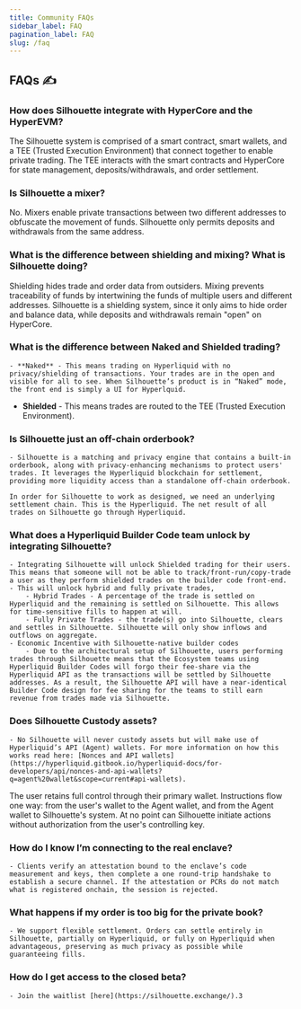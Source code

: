 ```yaml
---
title: Community FAQs
sidebar_label: FAQ
pagination_label: FAQ
slug: /faq
---
```


## FAQs ✍️

 ### How does Silhouette integrate with HyperCore and the HyperEVM?

The Silhouette system is comprised of a smart contract, smart wallets, and a TEE (Trusted Execution Environment) that connect together to enable private trading. The TEE interacts with the smart contracts and HyperCore for state management, deposits/withdrawals, and order settlement.

### Is Silhouette a mixer?

No. Mixers enable private transactions between two different addresses to obfuscate the movement of funds. Silhouette only permits deposits and withdrawals from the same address.

 ### What is the difference between shielding and mixing? What is Silhouette doing?
 
Shielding hides trade and order data from outsiders. Mixing prevents traceability of funds by intertwining the funds of multiple users and different addresses. Silhouette is a shielding system, since it only aims to hide order and balance data, while deposits and withdrawals remain "open" on HyperCore.

 ### What is the difference between Naked and Shielded trading?
    - **Naked** - This means trading on Hyperliquid with no privacy/shielding of transactions. Your trades are in the open and visible for all to see. When Silhouette’s product is in “Naked” mode, the front end is simply a UI for Hyperlquid.
- **Shielded** - This means trades are routed to the TEE (Trusted Execution Environment).

 ### Is Silhouette just an off-chain orderbook?
    - Silhouette is a matching and privacy engine that contains a built-in orderbook, along with privacy-enhancing mechanisms to protect users' trades. It leverages the Hyperliquid blockchain for settlement, providing more liquidity access than a standalone off-chain orderbook. 
    
    In order for Silhouette to work as designed, we need an underlying settlement chain. This is the Hyperliquid. The net result of all trades on Silhouette go through Hyperliquid.

 ### What does a Hyperliquid Builder Code team unlock by integrating Silhouette?
    - Integrating Silhouette will unlock Shielded trading for their users. This means that someone will not be able to track/front-run/copy-trade a user as they perform shielded trades on the builder code front-end.
    - This will unlock hybrid and fully private trades,
        - Hybrid Trades - A percentage of the trade is settled on Hyperliquid and the remaining is settled on Silhouette. This allows for time-sensitive fills to happen at will.
        - Fully Private Trades - the trade(s) go into Silhouette, clears and settles in Silhouette. Silhouette will only show inflows and outflows on aggregate.
    - Economic Incentive with Silhouette-native builder codes
        - Due to the architectural setup of Silhouette, users performing trades through Silhouette means that the Ecosystem teams using Hyperliquid Builder Codes will forgo their fee-share via the Hyperliquid API as the transactions will be settled by Silhouette addresses. As a result, the Silhouette API will have a near-identical Builder Code design for fee sharing for the teams to still earn revenue from trades made via Silhouette.
    
 ### Does Silhouette Custody assets?
    - No Silhouette will never custody assets but will make use of Hyperliquid’s API (Agent) wallets. For more information on how this works read here: [Nonces and API wallets](https://hyperliquid.gitbook.io/hyperliquid-docs/for-developers/api/nonces-and-api-wallets?q=agent%20wallet&scope=current#api-wallets).

The user retains full control through their primary wallet. Instructions flow one way: from the user's wallet to the Agent wallet, and from the Agent wallet to Silhouette's system. At no point can Silhouette initiate actions without authorization from the user's controlling key. 


### How do I know I’m connecting to the real enclave?
    - Clients verify an attestation bound to the enclave’s code measurement and keys, then complete a one round-trip handshake to establish a secure channel. If the attestation or PCRs do not match what is registered onchain, the session is rejected.


### What happens if my order is too big for the private book?
    - We support flexible settlement. Orders can settle entirely in Silhouette, partially on Hyperliquid, or fully on Hyperliquid when advantageous, preserving as much privacy as possible while guaranteeing fills.

### How do I get access to the closed beta?
    - Join the waitlist [here](https://silhouette.exchange/).3